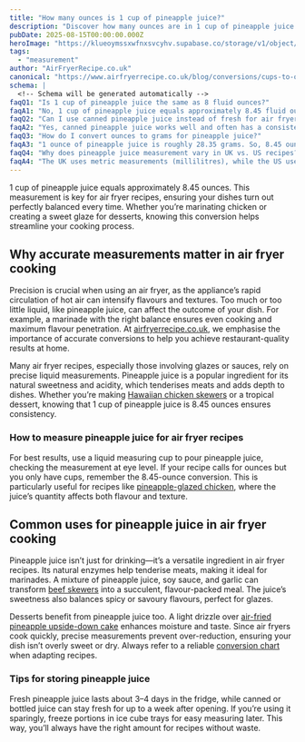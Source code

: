 ```yaml
---
title: "How many ounces is 1 cup of pineapple juice?"
description: "Discover how many ounces are in 1 cup of pineapple juice for perfect air fryer recipes every time."
pubDate: 2025-08-15T00:00:00.000Z
heroImage: "https://klueoymssxwfnxsvcyhv.supabase.co/storage/v1/object/public/Shmucket/how-many-ounces-is-1-cup-of-pineapple-juice.webp"
tags:
  - "measurement"
author: "AirFryerRecipe.co.uk"
canonical: "https://www.airfryerrecipe.co.uk/blog/conversions/cups-to-ounces/how-many-ounces-is-1-cup-of-pineapple-juice"
schema: |
  <!-- Schema will be generated automatically -->
faqQ1: "Is 1 cup of pineapple juice the same as 8 fluid ounces?"
faqA1: "No, 1 cup of pineapple juice equals approximately 8.45 fluid ounces, not 8. The slight difference matters in recipes, especially for air fryer cooking where precise measurements affect texture and flavour."
faqQ2: "Can I use canned pineapple juice instead of fresh for air fryer recipes?"
faqA2: "Yes, canned pineapple juice works well and often has a consistent flavour. Just ensure it’s unsweetened if your recipe doesn’t call for added sugar. Adjust other sweeteners accordingly."
faqQ3: "How do I convert ounces to grams for pineapple juice?"
faqA3: "1 ounce of pineapple juice is roughly 28.35 grams. So, 8.45 ounces (1 cup) equals about 240 grams. Use a kitchen scale for accuracy in air fryer recipes."
faqQ4: "Why does pineapple juice measurement vary in UK vs. US recipes?"
faqA4: "The UK uses metric measurements (millilitres), while the US uses cups and fluid ounces. Always check the recipe’s origin and convert accordingly for best results in your air fryer."
---
```

<p>1 cup of pineapple juice equals approximately 8.45 ounces. This measurement is key for air fryer recipes, ensuring your dishes turn out perfectly balanced every time. Whether you’re marinating chicken or creating a sweet glaze for desserts, knowing this conversion helps streamline your cooking process.</p>  

<h2>Why accurate measurements matter in air fryer cooking</h2>  
<p>Precision is crucial when using an air fryer, as the appliance’s rapid circulation of hot air can intensify flavours and textures. Too much or too little liquid, like pineapple juice, can affect the outcome of your dish. For example, a marinade with the right balance ensures even cooking and maximum flavour penetration. At <a href=https://www.airfryerrecipe.co.uk>airfryerrecipe.co.uk</a>, we emphasise the importance of accurate conversions to help you achieve restaurant-quality results at home.</p>  

<p>Many air fryer recipes, especially those involving glazes or sauces, rely on precise liquid measurements. Pineapple juice is a popular ingredient for its natural sweetness and acidity, which tenderises meats and adds depth to dishes. Whether you’re making <a href=https://www.airfryerrecipe.co.uk/recipes>Hawaiian chicken skewers</a> or a tropical dessert, knowing that 1 cup of pineapple juice is 8.45 ounces ensures consistency.</p>  

<h3>How to measure pineapple juice for air fryer recipes</h3>  
<p>For best results, use a liquid measuring cup to pour pineapple juice, checking the measurement at eye level. If your recipe calls for ounces but you only have cups, remember the 8.45-ounce conversion. This is particularly useful for recipes like <a href=https://www.airfryerrecipe.co.uk/recipe-category/chicken>pineapple-glazed chicken</a>, where the juice’s quantity affects both flavour and texture.</p>  

<h2>Common uses for pineapple juice in air fryer cooking</h2>  
<p>Pineapple juice isn’t just for drinking—it’s a versatile ingredient in air fryer recipes. Its natural enzymes help tenderise meats, making it ideal for marinades. A mixture of pineapple juice, soy sauce, and garlic can transform <a href=https://www.airfryerrecipe.co.uk/recipe-category/beef>beef skewers</a> into a succulent, flavour-packed meal. The juice’s sweetness also balances spicy or savoury flavours, perfect for glazes.</p>  

<p>Desserts benefit from pineapple juice too. A light drizzle over <a href=https://www.airfryerrecipe.co.uk/recipe-category/cakes>air-fried pineapple upside-down cake</a> enhances moisture and taste. Since air fryers cook quickly, precise measurements prevent over-reduction, ensuring your dish isn’t overly sweet or dry. Always refer to a reliable <a href=https://www.airfryerrecipe.co.uk/air-fryer-conversion-chart>conversion chart</a> when adapting recipes.</p>  

<h3>Tips for storing pineapple juice</h3>  
<p>Fresh pineapple juice lasts about 3–4 days in the fridge, while canned or bottled juice can stay fresh for up to a week after opening. If you’re using it sparingly, freeze portions in ice cube trays for easy measuring later. This way, you’ll always have the right amount for recipes without waste.</p>
